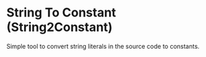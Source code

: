 String To Constant (String2Constant)
====================================

Simple tool to convert string literals in the source code to constants.